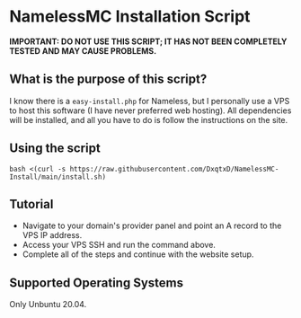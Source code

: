 # NamelessMC Installation Script

**IMPORTANT: DO NOT USE THIS SCRIPT; IT HAS NOT BEEN COMPLETELY TESTED AND MAY CAUSE PROBLEMS.**

## What is the purpose of this script?
I know there is a `easy-install.php` for Nameless, but I personally use a VPS to host this software (I have never preferred web hosting). 
All dependencies will be installed, and all you have to do is follow the instructions on the site.

## Using the script
```
bash <(curl -s https://raw.githubusercontent.com/DxqtxD/NamelessMC-Install/main/install.sh)
```
## Tutorial
- Navigate to your domain's provider panel and point an A record to the VPS IP address.
- Access your VPS SSH and run the command above.
- Complete all of the steps and continue with the website setup.

## Supported Operating Systems

Only Unbuntu 20.04.
